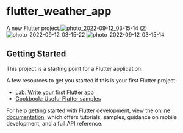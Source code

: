 # flutter_weather_app

A new Flutter project.![photo_2022-09-12_03-15-14 (2)](https://user-images.githubusercontent.com/60176477/189555222-a07b01c8-9262-46ad-9b7f-98ed9f54fd78.jpg)
![photo_2022-09-12_03-15-22](https://user-images.githubusercontent.com/60176477/189555226-24050685-3228-4143-a21f-bef936908416.jpg)
![photo_2022-09-12_03-15-14](https://user-images.githubusercontent.com/60176477/189555227-20e82b0d-c03d-4f25-a0eb-04f14bf9587a.jpg)


## Getting Started

This project is a starting point for a Flutter application.

A few resources to get you started if this is your first Flutter project:

- [Lab: Write your first Flutter app](https://docs.flutter.dev/get-started/codelab)
- [Cookbook: Useful Flutter samples](https://docs.flutter.dev/cookbook)

For help getting started with Flutter development, view the
[online documentation](https://docs.flutter.dev/), which offers tutorials,
samples, guidance on mobile development, and a full API reference.
